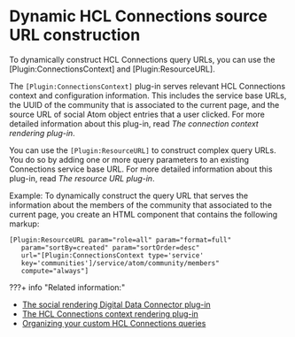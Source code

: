 # Dynamic HCL Connections source URL construction

To dynamically construct HCL Connections query URLs, you can use the \[Plugin:ConnectionsContext\] and \[Plugin:ResourceURL\].

The `[Plugin:ConnectionsContext]` plug-in serves relevant HCL Connections context and configuration information. This includes the service base URLs, the UUID of the community that is associated to the current page, and the source URL of social Atom object entries that a user clicked. For more detailed information about this plug-in, read *The connection context rendering plug-in*.

You can use the `[Plugin:ResourceURL]` to construct complex query URLs. You do so by adding one or more query parameters to an existing Connections service base URL. For more detailed information about this plug-in, read *The resource URL plug-in*.

Example: To dynamically construct the query URL that serves the information about the members of the community that associated to the current page, you create an HTML component that contains the following markup:

```
[Plugin:ResourceURL param="role=all" param="format=full" 
   param="sortBy=created" param="sortOrder=desc" 
   url="[Plugin:ConnectionsContext type='service' 
   key='communities']/service/atom/community/members" 
   compute="always"]
```

???+ info "Related information:"
   - [The social rendering Digital Data Connector plug-in](../extending_social_lists_using_ddc/soc_rendr_bean_lst_prvdr.md)
   - [The HCL Connections context rendering plug-in](https://help.hcltechsw.com/digital-experience/8.5/panel_help/soc_rendr_conn_context_plgn.html)
   - [Organizing your custom HCL Connections queries](../extending_social_lists_using_ddc/soc_rendr_org_cust_conn_qurs.md)

